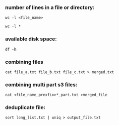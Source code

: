 ### number of lines in a file or directory:

```
wc -l <file_name>

wc -l *
```


### available disk space:

```
df -h
````

### combining files

```
cat file_a.txt file_b.txt file_c.txt > merged.txt
```

### combining multi part s3 files:

```
cat <file_name_prexfix>*_part.txt >merged_file
```

### deduplicate file:

```
sort long_list.txt | uniq > output_file.txt
```
